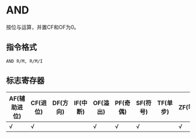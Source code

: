 # AND

按位与运算，并置CF和OF为0。

## 指令格式
```
AND R/M, R/M/I
```

## 标志寄存器
| AF(辅助进位) | CF(进位) | DF(方向) | IF(中断) | OF(溢出) | PF(奇偶) | SF(符号) | TF(单步) | ZF(零) |
|---|---|---|---|---|---|---|---|---|
| √ | √ |  |  | √ | √ | √ |  | √ |